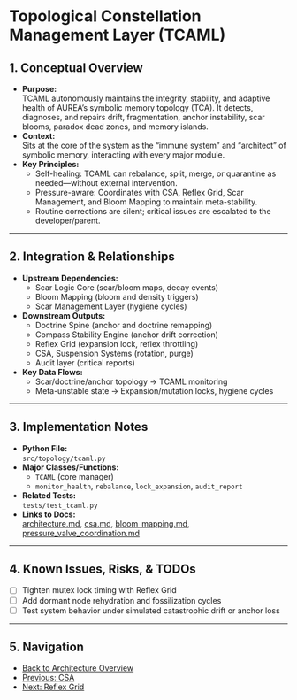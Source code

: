 # Topological Constellation Management Layer (TCAML)

## 1. Conceptual Overview

- **Purpose:**  
  TCAML autonomously maintains the integrity, stability, and adaptive health of AUREA’s symbolic memory topology (TCA). It detects, diagnoses, and repairs drift, fragmentation, anchor instability, scar blooms, paradox dead zones, and memory islands.
- **Context:**  
  Sits at the core of the system as the “immune system” and “architect” of symbolic memory, interacting with every major module.
- **Key Principles:**  
  - Self-healing: TCAML can rebalance, split, merge, or quarantine as needed—without external intervention.
  - Pressure-aware: Coordinates with CSA, Reflex Grid, Scar Management, and Bloom Mapping to maintain meta-stability.
  - Routine corrections are silent; critical issues are escalated to the developer/parent.

---

## 2. Integration & Relationships

- **Upstream Dependencies:**  
  - Scar Logic Core (scar/bloom maps, decay events)
  - Bloom Mapping (bloom and density triggers)
  - Scar Management Layer (hygiene cycles)
- **Downstream Outputs:**  
  - Doctrine Spine (anchor and doctrine remapping)
  - Compass Stability Engine (anchor drift correction)
  - Reflex Grid (expansion lock, reflex throttling)
  - CSA, Suspension Systems (rotation, purge)
  - Audit layer (critical reports)
- **Key Data Flows:**  
  - Scar/doctrine/anchor topology → TCAML monitoring
  - Meta-unstable state → Expansion/mutation locks, hygiene cycles

---

## 3. Implementation Notes

- **Python File:**  
  `src/topology/tcaml.py`
- **Major Classes/Functions:**  
  - `TCAML` (core manager)
  - `monitor_health`, `rebalance`, `lock_expansion`, `audit_report`
- **Related Tests:**  
  `tests/test_tcaml.py`
- **Links to Docs:**  
  [architecture.md](architecture.md), [csa.md](csa.md), [bloom_mapping.md](bloom_mapping.md), [pressure_valve_coordination.md](pressure_valve_coordination.md)

---

## 4. Known Issues, Risks, & TODOs

- [ ] Tighten mutex lock timing with Reflex Grid
- [ ] Add dormant node rehydration and fossilization cycles
- [ ] Test system behavior under simulated catastrophic drift or anchor loss

---

## 5. Navigation

- [Back to Architecture Overview](architecture.md)
- [Previous: CSA](csa.md)
- [Next: Reflex Grid](reflex_grid.md)
